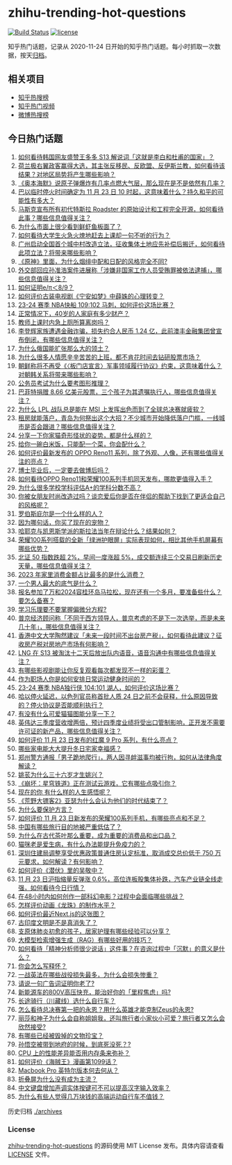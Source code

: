 # zhihu-trending-hot-questions

[![Build Status](https://github.com/justjavac/zhihu-trending-hot-questions/workflows/ci/badge.svg?branch=master)](https://github.com/justjavac/zhihu-trending-hot-questions/actions)
[![license](https://img.shields.io/github/license/justjavac/zhihu-trending-hot-questions)](https://github.com/justjavac/zhihu-trending-hot-questions/blob/master/LICENSE)

知乎热门话题，记录从 2020-11-24
日开始的知乎热门话题。每小时抓取一次数据，按天[归档](./archives)。

## 相关项目

- [知乎热搜榜](https://github.com/justjavac/zhihu-trending-top-search)
- [知乎热门视频](https://github.com/justjavac/zhihu-trending-hot-video)
- [微博热搜榜](https://github.com/justjavac/weibo-trending-hot-search)

## 今日热门话题

<!-- BEGIN -->
<!-- 最后更新时间 Fri Nov 24 2023 08:49:33 GMT+0800 (China Standard Time) -->

1. [如何看待韩国网友盛赞王多多 S13 解说词「这就是李白和杜甫的国家」？](https://www.zhihu.com/question/631494680)
1. [荷兰极右翼政客赢得大选，其主张反移民、反欧盟、反伊斯兰教，如何看待该结果？对地区局势将产生哪些影响？](https://www.zhihu.com/question/631459345)
1. [《奥本海默》说原子弹爆炸有几率点燃大气层，那么现在是不是依然有几率？](https://www.zhihu.com/question/631137583)
1. [巴以临时停火时间确定为 11 月 23 日 10 时起，这意味着什么？持久和平的可能性有多大？](https://www.zhihu.com/question/631455760)
1. [马斯克宣布所有初代特斯拉 Roadster 的原始设计和工程完全开源，如何看待此事？哪些信息值得关注？](https://www.zhihu.com/question/631473188)
1. [为什么市面上很少看到鲜虾鱼板面了？](https://www.zhihu.com/question/330672407)
1. [如何看待大学生火急火燎地赶去上课却一句不听的行为？](https://www.zhihu.com/question/631286296)
1. [广州启动全国首个城中村改造立法，征收集体土地应先补偿后搬迁，如何看待此项立法？将带来哪些影响？](https://www.zhihu.com/question/631539086)
1. [《原神》里面，为什么烟绯中配和日配的风格完全不同?](https://www.zhihu.com/question/536908680)
1. [外交部回应孙准浩案件进展称「涉嫌非国家工作人员受贿罪被依法逮捕」，哪些信息值得关注？](https://www.zhihu.com/question/631510538)
1. [如何证明e/π＜8/9？](https://www.zhihu.com/question/427526890)
1. [如何评价古装电视剧《宁安如梦》中薛姝的心理转变？](https://www.zhihu.com/question/631613539)
1. [23-24 赛季 NBA快船 109:102 马刺，如何评价这场比赛？](https://www.zhihu.com/question/631447357)
1. [正常情况下，40岁的人家庭有多少财产？](https://www.zhihu.com/question/628037374)
1. [教师上课时内急上厕所算离岗吗？](https://www.zhihu.com/question/464363950)
1. [李登辉家族遭遇金融诈骗，损失约合人民币 1.24 亿，此前澳丰金融集团曾宣布倒闭，有哪些信息值得关注？](https://www.zhihu.com/question/631331328)
1. [为什么俄国能扩张那么大的领土？](https://www.zhihu.com/question/56544269)
1. [为什么很多人情愿辛辛苦苦的上班，都不肯花时间去钻研股票市场？](https://www.zhihu.com/question/630683739)
1. [朝鲜称将不再受《〈板门店宣言〉军事领域履行协议》约束，这意味着什么？对朝韩关系将带来哪些影响？](https://www.zhihu.com/question/631447546)
1. [公务员考试为什么要考图形推理？](https://www.zhihu.com/question/22065165)
1. [巴菲特捐赠 8.66 亿美元股票，三个孩子为其遗嘱执行人，哪些信息值得关注？](https://www.zhihu.com/question/631310292)
1. [为什么 LPL 战队总是能在 MSI 上发挥出色而到了全球总决赛就疲软？](https://www.zhihu.com/question/630901584)
1. [租房就能落户，青岛为何祭出这个大招？不少城市开始降低落户门槛，一线城市是否会跟进？哪些信息值得关注？](https://www.zhihu.com/question/631487188)
1. [分享一下你家猫奇形怪状的姿势，都是什么样的？](https://www.zhihu.com/question/629728867)
1. [给你一碗白米饭，只能配一个菜，你会配什么？](https://www.zhihu.com/question/622742015)
1. [​如何评价最新发布的 OPPO Reno11 系列，除了外观、人像，还有哪些值得关注的亮点？](https://www.zhihu.com/question/631282059)
1. [博士毕业后，一定要去做博后吗？](https://www.zhihu.com/question/630264765)
1. [如何看待OPPO Reno11和荣耀100系列手机同天发布，哪款更值得入手？](https://www.zhihu.com/question/631526823)
1. [为什么很多学校学科评估A+的学科分数不高？](https://www.zhihu.com/question/630631263)
1. [你被女朋友时尚改造过吗？谈恋爱后你是否在伴侣的帮助下找到了更适合自己的风格呢？](https://www.zhihu.com/question/630552299)
1. [罗伯斯庇尔是一个什么样的人？](https://www.zhihu.com/question/342180025)
1. [因为哪句话，你买了现在的宠物？](https://www.zhihu.com/question/630866429)
1. [哈耶克与凯恩斯学派的斯拉法当年在辩论什么？结果如何？](https://www.zhihu.com/question/631238243)
1. [荣耀100系列搭载的全新「绿洲护眼屏」实际表现如何，相比其他手机屏幕有哪些优势？](https://www.zhihu.com/question/631551714)
1. [北证 50 指数跌超 2%，早间一度涨超 5%，成交额连续三个交易日刷新历史天量，哪些信息值得关注？](https://www.zhihu.com/question/631502383)
1. [2023 年家里消费金额占比最多的是什么消费？](https://www.zhihu.com/question/630119877)
1. [一个男人最大的底气是什么？](https://www.zhihu.com/question/628865915)
1. [报名参加了万和2024容桂环岛马拉松，现在还有一个多月，要准备些什么？要怎么备赛？](https://www.zhihu.com/question/630835994)
1. [学习乐理要不要掌握偏微分方程?](https://www.zhihu.com/question/593814671)
1. [普京经济顾问称「不同于西方领导人，普京考虑的不是下一次选举，而是未来几十年」，哪些信息值得关注？](https://www.zhihu.com/question/631524405)
1. [香港中文大学陶然建议「未来一段时间不出台房产税」，如何看待此建议？征收房产税对房地产市场有何影响？](https://www.zhihu.com/question/631460531)
1. [LNG 在 S13 被淘汰十二天后放出队内语音，语音沟通中有哪些信息值得关注？](https://www.zhihu.com/question/630672838)
1. [有哪些影视剧能让你反复观看每次都发现不一样的彩蛋？](https://www.zhihu.com/question/631488889)
1. [作为职场人你是如何安排日常运动健身时间的？](https://www.zhihu.com/question/631342482)
1. [23-24 赛季 NBA独行侠 104:101 湖人，如何评价这场比赛？](https://www.zhihu.com/question/631466126)
1. [哈以停火延迟，以色列官员称首批人质 24 日之前不会获释，什么原因导致的？停火协议是否能顺利执行？](https://www.zhihu.com/question/631465609)
1. [有没有什么可爱猫猫图能分享一下？](https://www.zhihu.com/question/627565524)
1. [英伟达三季度营收增两倍，预计四季度业绩将受出口管制影响，正开发不需要许可证的新产品，哪些信息值得关注？](https://www.zhihu.com/question/631284097)
1. [如何评价 11 月 23 日发布的红魔 9 Pro 系列，有什么亮点？](https://www.zhihu.com/question/631309351)
1. [哪些家电能大大提升冬日宅家幸福感？](https://www.zhihu.com/question/631327432)
1. [郑州警方通报「男子跪地爬行」，两人因寻衅滋事均被行拘，如何从法律角度解读？](https://www.zhihu.com/question/631468493)
1. [姚苌为什么三十六岁才生姚兴？](https://www.zhihu.com/question/630846325)
1. [《崩坏：星穹铁道》正在测试云游戏，它有哪些点吸引你？](https://www.zhihu.com/question/631329223)
1. [现在的你 有什么样的人生感悟呢？](https://www.zhihu.com/question/631551672)
1. [《荒野大镖客2》亚瑟为什么会认为他们的时代结束了？](https://www.zhihu.com/question/631188130)
1. [为什么要保护方言？](https://www.zhihu.com/question/59642581)
1. [如何评价 11 月 23 日新发布的荣耀100系列手机，有哪些亮点和不足？](https://www.zhihu.com/question/631538667)
1. [中国有哪些旅行目的地被严重低估了？](https://www.zhihu.com/question/617352068)
1. [为什么在古代茶叶那么重要，成为重要的消费品和出口品？](https://www.zhihu.com/question/514088346)
1. [猫咪老是爱生病，有什么办法能提升免疫力的？](https://www.zhihu.com/question/629500643)
1. [深圳住建局调整享受优惠政策普通住房认定标准，取消成交总价低于 750 万元要求，如何解读？有何影响？](https://www.zhihu.com/question/631454774)
1. [如何评价《潜伏》里的吴敬中？](https://www.zhihu.com/question/332870152)
1. [11 月 23 日沪指缩量反弹涨 0.6%，高位连板股集体补跌，汽车产业链全线走强，如何看待今日行情？](https://www.zhihu.com/question/631454795)
1. [在48小时内如何创作一部科幻电影？过程中会面临哪些挑战？](https://www.zhihu.com/question/629862504)
1. [怎样评价动画《龙珠》的制作水平？](https://www.zhihu.com/question/590733618)
1. [如何评价最近Next.js的这张图？](https://www.zhihu.com/question/631144121)
1. [古印度文明是不是真消失了？](https://www.zhihu.com/question/630871671)
1. [支原体肺炎初愈的孩子，居家护理有哪些经验可以分享？](https://www.zhihu.com/question/631459131)
1. [大模型检索增强生成（RAG）有哪些好用的技巧？](https://www.zhihu.com/question/625481187)
1. [如何看待「精神分析师很少说话」这件事？在咨询过程中「沉默」的意义是什么？](https://www.zhihu.com/question/630819297)
1. [你会怎么写释怀？](https://www.zhihu.com/question/627325300)
1. [一战英法在哪些战役损失最多，为什么会损失惨重？](https://www.zhihu.com/question/278292222)
1. [请说一句广告词证明你老了?](https://www.zhihu.com/question/626630516)
1. [新能源车的800V高压快充，能治好你的「里程焦虑」吗?](https://www.zhihu.com/question/631327687)
1. [长途骑行（川藏线）选什么自行车？](https://www.zhihu.com/question/628550636)
1. [怎么看待总决赛第一把的永恩？用什么英雄才能克制Zeus的永恩?](https://www.zhihu.com/question/630838426)
1. [丽莎和神子为什么会自称姐姐我，还叫旅行者小家伙小可爱？旅行者又怎么会欣然接受?](https://www.zhihu.com/question/631187854)
1. [有哪些已经被毁掉的文物珍宝？](https://www.zhihu.com/question/284979676)
1. [孙悟空被带到地府的时候，到底死没死？?](https://www.zhihu.com/question/620055685)
1. [CPU 上的性能差异能否用内存条来弥补？](https://www.zhihu.com/question/630362658)
1. [如何评价《海贼王》漫画第1099话？](https://www.zhihu.com/question/631263585)
1. [Macbook Pro 英特尔版本何去何从？](https://www.zhihu.com/question/629581163)
1. [折叠屏为什么没有成为主流？](https://www.zhihu.com/question/630261062)
1. [中文键盘增加声调实体按键可不可以提高汉字输入效率？](https://www.zhihu.com/question/630281611)
1. [为什么有些人觉得几万块钱的高端运动自行车不值钱？](https://www.zhihu.com/question/631007156)

<!-- END -->

历史归档 [./archives](./archives)

### License

[zhihu-trending-hot-questions](https://github.com/justjavac/zhihu-trending-hot-questions)
的源码使用 MIT License 发布。具体内容请查看 [LICENSE](./LICENSE) 文件。
